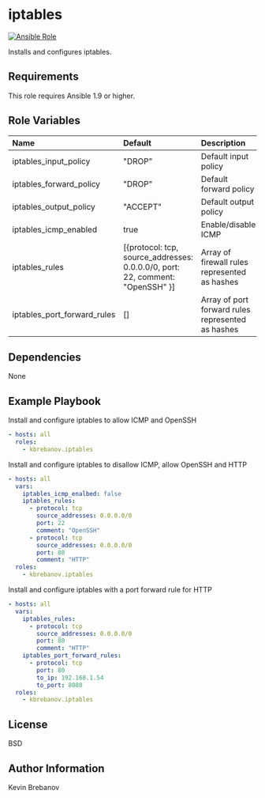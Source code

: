 iptables
========

[![Ansible Role](https://img.shields.io/ansible/role/3393.svg)](https://galaxy.ansible.com/list#/roles/3393)

Installs and configures iptables.

Requirements
------------

This role requires Ansible 1.9 or higher.

Role Variables
--------------

| Name                        | Default                                                                       | Description                                       |
|:----------------------------|:------------------------------------------------------------------------------|:--------------------------------------------------|
| iptables_input_policy       | "DROP"                                                                        | Default input policy                              |
| iptables_forward_policy     | "DROP"                                                                        | Default forward policy                            |
| iptables_output_policy      | "ACCEPT"                                                                      | Default output policy                             |
| iptables_icmp_enabled       | true                                                                          | Enable/disable ICMP                               |
| iptables_rules              | [{protocol: tcp, source_addresses: 0.0.0.0/0, port: 22, comment: "OpenSSH" }] | Array of firewall rules represented as hashes     |
| iptables_port_forward_rules | []                                                                            | Array of port forward rules represented as hashes |

Dependencies
------------

None

Example Playbook
----------------

Install and configure iptables to allow ICMP and OpenSSH
```yaml
- hosts: all
  roles:
    - kbrebanov.iptables
```

Install and configure iptables to disallow ICMP, allow OpenSSH and HTTP
```yaml
- hosts: all
  vars:
    iptables_icmp_enalbed: false
    iptables_rules:
      - protocol: tcp
        source_addresses: 0.0.0.0/0
        port: 22
        comment: "OpenSSH"
      - protocol: tcp
        source_addresses: 0.0.0.0/0
        port: 80
        comment: "HTTP"
  roles:
    - kbrebanov.iptables
```

Install and configure iptables with a port forward rule for HTTP
```yaml
- hosts: all
  vars:
    iptables_rules:
      - protocol: tcp
        source_addresses: 0.0.0.0/0
        port: 80
        comment: "HTTP"
    iptables_port_forward_rules:
      - protocol: tcp
        port: 80
        to_ip: 192.168.1.54
        to_port: 8080
  roles:
    - kbrebanov.iptables
```

License
-------

BSD

Author Information
------------------

Kevin Brebanov
